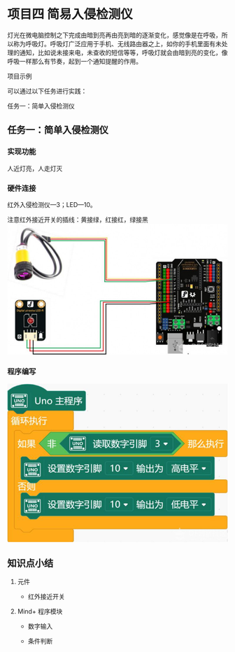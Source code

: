 # 项目四 简易入侵检测仪

灯光在微电脑控制之下完成由暗到亮再由亮到暗的逐渐变化，感觉像是在呼吸，所以称为呼吸灯。呼吸灯广泛应用于手机、无线路由器之上，如你的手机里面有未处理的通知，比如说未接来电，未查收的短信等等，呼吸灯就会由暗到亮的变化，像呼吸一样那么有节奏，起到一个通知提醒的作用。 

项目示例

可以通过以下任务进行实践：

任务一：简单入侵检测仪

## 任务一：简单入侵检测仪  

### 实现功能

人近灯亮，人走灯灭 

### 硬件连接

红外入侵检测仪—3；LED—10。

注意红外接近开关的插线：黄接绿，红接红，绿接黑 ![img](assets/forum-16518115619063.png) 

### 程序编写 

![img](assets/forum-16518115665785.png) 

## 知识点小结

1. 元件

   - 红外接近开关

2. Mind+ 程序模块

   - 数字输入

   - 条件判断